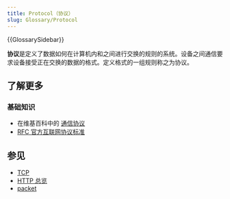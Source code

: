 ```yaml
---
title: Protocol（协议）
slug: Glossary/Protocol
---
```


{{GlossarySidebar}}

**协议**是定义了数据如何在计算机内和之间进行交换的规则的系统。设备之间通信要求设备接受正在交换的数据的格式。定义格式的一组规则称之为协议。

## 了解更多

### 基础知识

- 在维基百科中的 [通信协议](https://zh.wikipedia.org/wiki/通信协议)
- [RFC 官方互联网协议标准](https://www.rfc-editor.org/search/standards.php)

## 参见

- [TCP](/zh-CN/docs/Glossary/TCP)
- [HTTP 总览](/zh-CN/docs/Web/HTTP/Overview)
- [packet](/zh-CN/docs/Glossary/Packet)
